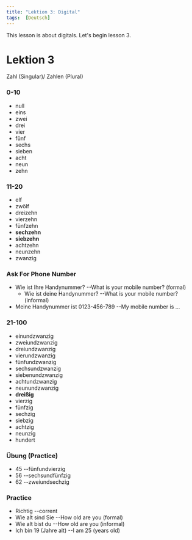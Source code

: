 ```yaml
---
title: "Lektion 3: Digital"
tags:  [Deutsch]
---
```


This lesson is about digitals. Let's begin lesson 3.

<!--more-->

# Lektion 3

Zahl (Singular)/ Zahlen (Plural)



### 0-10

- null
- eins
- zwei
- drei
- vier
- fünf
- sechs
- sieben
- acht
- neun
- zehn



### 11-20

- elf
- zwölf
- dreizehn
- vierzehn
- fünfzehn
- **sechzehn**
- **siebzehn**
- achtzehn
- neunzehn
- zwanzig



### Ask For Phone Number

- Wie ist Ihre Handynummer?  --What is your mobile number? (formal)
  - Wie ist deine Handynummer? --What is your mobile number? (informal)
- Meine Handynummer ist 0123-456-789 --My mobile number is ...



### 21-100

- einundzwanzig
- zweiundzwanzig
- dreiundzwanzig
- vierundzwanzig
- fünfundzwanzig
- sechsundzwanzig
- siebenundzwanzig
- achtundzwanzig
- neunundzwanzig
- **dreißig**
- vierzig
- fünfzig
- sechzig
- siebzig
- achtzig
- neunzig
- hundert



### Übung (Practice)

- 45 --fünfundvierzig
- 56 --sechsundfünfzig
- 62 --zweiundsechzig



### Practice

- Richtig --corrent
- Wie alt sind Sie --How old are you (formal)
- Wie alt bist du --How old are you (informal)
- Ich bin 19 (Jahre alt) --I am 25 (years old)